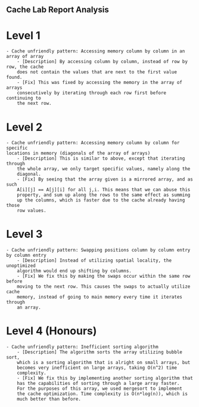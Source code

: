 ## Cache Lab Report Analysis

# Level 1
	- Cache unfriendly pattern: Accessing memory column by column in an array of array
		- [Description] By accessing column by column, instead of row by row, the cache
		does not contain the values that are next to the first value found.
		- [Fix] This was fixed by accessing the memory in the array of arrays
		consecutively by iterating through each row first before continuing to
		the next row.

# Level 2
	- Cache unfriendly pattern: Accessing memory column by column for specific
	locations in memory (diagonals of the array of arrays)
		- [Description] This is similar to above, except that iterating through
		the whole array, we only target specific values, namely along the
		diagonal.
		- [Fix] By seeing that the array given is a mirrored array, and as such
		A[i][j] == A[j][i] for all j,i. This means that we can abuse this
		property, and sum up along the rows to the same effect as summing
		up the columns, which is faster due to the cache already having those
		row values.
		
# Level 3
	- Cache unfriendly pattern: Swapping positions column by column entry by column entry
		- [Description] Instead of utilizing spatial locality, the unoptimized
		algorithm would end up shifting by columns.
		- [Fix] We fix this by making the swaps occur within the same row before
		moving to the next row. This causes the swaps to actually utilize cache
		memory, instead of going to main memory every time it iterates through
		an array.

# Level 4 (Honours)
	- Cache unfriendly pattern: Inefficient sorting algorithm
		- [Description] The algorithm sorts the array utilizing bubble sort,
		which is a sorting algorithm that is alright on small arrays, but
		becomes very inefficient on large arrays, taking O(n^2) time
		complexity.
		- [Fix] We fix this by implementing another sorting algorithm that
		has the capabilities of sorting through a large array faster.
		For the purposes of this array, we used mergesort to implement
		the cache optimization. Time complexity is O(n*log(n)), which is
		much better than before.

